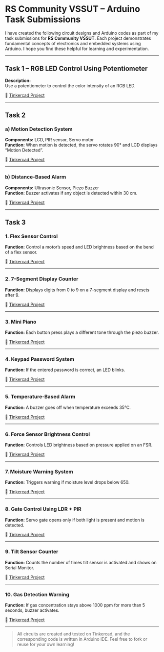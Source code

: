 # RS Community VSSUT – Arduino Task Submissions

I have created the following circuit designs and Arduino codes as part of my task submissions for **RS Community VSSUT**. Each project demonstrates fundamental concepts of electronics and embedded systems using Arduino. I hope you find these helpful for learning and experimentation.

---

## Task 1 – RGB LED Control Using Potentiometer

**Description:**  
Use a potentiometer to control the color intensity of an RGB LED.

🔗 [Tinkercad Project](https://www.tinkercad.com/things/efuomdz8jpe-rgbled-control-using-potentiometer)

---

## Task 2

### a) Motion Detection System

**Components:** LCD, PIR sensor, Servo motor  
**Function:** When motion is detected, the servo rotates 90° and LCD displays “Motion Detected”.

🔗 [Tinkercad Project](https://www.tinkercad.com/things/gjqQv7auejy-task-2a?sharecode=wfqEcAiN7c1sNaQOWw8smZpQg8ssw398e8iD6o4Ufpo)

---

### b) Distance-Based Alarm

**Components:** Ultrasonic Sensor, Piezo Buzzer  
**Function:** Buzzer activates if any object is detected within 30 cm.

🔗 [Tinkercad Project](https://www.tinkercad.com/things/874forr8n2F-task-2b?sharecode=d3yYCmAcpEPVBGs18pvMjCsnyI1GBxBUOAbksgJfM48)

---

## Task 3

### 1. Flex Sensor Control

**Function:** Control a motor’s speed and LED brightness based on the bend of a flex sensor.

🔗 [Tinkercad Project](https://www.tinkercad.com/things/bRsFbxYVt6O-flexsensor?sharecode=SOUr457TruZRtDJn0cjRosiN2oklwZ7_3x_Ty3SzeG4)

---

### 2. 7-Segment Display Counter

**Function:** Displays digits from 0 to 9 on a 7-segment display and resets after 9.

🔗 [Tinkercad Project](https://www.tinkercad.com/things/eIcRwrNVh8X-seven-segment-display?sharecode=ytwFHdhaiRZvElazP7MYI4YdZW-1P6rbqJxS0_E-gHA)

---

### 3. Mini Piano

**Function:** Each button press plays a different tone through the piezo buzzer.

🔗 [Tinkercad Project](https://www.tinkercad.com/things/2Foz2tc49NC-piezo-board?sharecode=Ra7hX09uI1fcXGVMuJW4-5BEJHnoIaRAWhTH8iDuMsA)

---

### 4. Keypad Password System

**Function:** If the entered password is correct, an LED blinks.

🔗 [Tinkercad Project](https://www.tinkercad.com/things/6EagyaeiSYX-keypad?sharecode=znjqDuaziyjSIVvhbYygtPTQXmwrTwAEnHN-Zz4T0h0)

---

### 5. Temperature-Based Alarm

**Function:** A buzzer goes off when temperature exceeds 35°C.

🔗 [Tinkercad Project](https://www.tinkercad.com/things/fE346Wt5hw2-temperature-sensor?sharecode=oYhGDpAr07jVZ0ZShE22OIHNMP87fEMowzUiVFDo56o)

---

### 6. Force Sensor Brightness Control

**Function:** Controls LED brightness based on pressure applied on an FSR.

🔗 [Tinkercad Project](https://www.tinkercad.com/things/ceYqbxBiIa4-force-sensor-resistor?sharecode=q6L5tMKANL5Fh1gqRNsA9_vRQCK1Ufg5HTM3P3BCjP0)

---

### 7. Moisture Warning System

**Function:** Triggers warning if moisture level drops below 650.

🔗 [Tinkercad Project](https://www.tinkercad.com/things/hH4IvgewP3h-moisture-sensor?sharecode=L75LjWRjJQ3lEEl9Z8ZtF51jm6cXoco-OStbvuUKmS0)

---

### 8. Gate Control Using LDR + PIR

**Function:** Servo gate opens only if both light is present and motion is detected.

🔗 [Tinkercad Project](https://www.tinkercad.com/things/dZwB9G51btx-ldr-pir?sharecode=omzlCzyEpWqo4x6xqOphKM36u_DzAoR-OK9utrbumWs)

---

### 9. Tilt Sensor Counter

**Function:** Counts the number of times tilt sensor is activated and shows on Serial Monitor.

🔗 [Tinkercad Project](https://www.tinkercad.com/things/d5kHpcwmqDX-tilt-sensor?sharecode=uERl4usPsG7NyB_aliZz_Q7VYH1uzH_Seqnz-X3gfX8)

---

### 10. Gas Detection Warning

**Function:** If gas concentration stays above 1000 ppm for more than 5 seconds, buzzer activates.

🔗 [Tinkercad Project](https://www.tinkercad.com/things/6sZdOgnrSNF-copy-of-moisture-sensor?sharecode=b80ZCY7GQOX0mnKCtx-vDOIOgrOr6xh4ZqiwCDknel0)

---

> All circuits are created and tested on Tinkercad, and the corresponding code is written in Arduino IDE. Feel free to fork or reuse for your own learning!